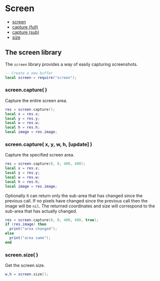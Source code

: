 
# Screen
* [screen](#screen-1)
* [capture (full)](#screencapture-)
* [capture (sub)](#screencapture-x-y-w-h-update--)
* [size](#screensize-)



## The screen library
The ``screen`` library provides a way of easily capturing screenshots.

````lua
-- Create a new buffer
local screen = require("screen");
````



### screen.capture( )
Capture the entire screen area.

````lua
res = screen.capture();
local x = res.x;
local y = res.y;
local w = res.w;
local h = res.h;
local image = res.image;
````



### screen.capture( x, y, w, h, [update]  )
Capture the specified screen area.

````lua
res = screen.capture(0, 0, 400, 400);
local x = res.x;
local y = res.y;
local w = res.w;
local h = res.h;
local image = res.image;
````

Optionally it can return only the sub-area that has changed since the previous call. If no pixels have changed since the previous call then the image will be ``nil``. The returned coordinates and size will correspond to the sub-area that has actually changed.

````lua
res = screen.capture(0, 0, 400, 400, true);
if (res.image) then
  print("area changed");
else
  print("area same");
end
````



### screen.size( )
Get the screen size.

````lua
w,h = screen.size();
````


